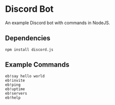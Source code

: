 # Discord Bot
An example Discord bot with commands in NodeJS.

## Dependencies
```
npm install discord.js
```

## Example Commands
```
eb!say hello world
eb!invite
eb!ping
eb!uptime
eb!servers
eb!help
```
